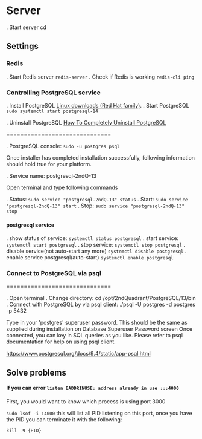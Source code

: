 # Server

. Start server cd

## Settings

### Redis

. Start Redis server `redis-server`
. Check if Redis is working `redis-cli ping`

### Controlling PostgreSQL service

. Install PostgreSQL [Linux downloads (Red Hat family)](https://www.postgresql.org/download/linux/redhat/).
. Start PostgreSQL `sudo systemctl start postgresql-14`

. Uninstall PostgreSQL [How To Completely Uninstall PostgreSQL](https://kb.objectrocket.com/postgresql/how-to-completely-uninstall-postgresql-757)

==============================

. PostgreSQL console: `sudo -u postgres psql`

Once installer has completed installation successfully, following information should hold true for your platform.

. Service name: postgresql-2ndQ-13

Open terminal and type following commands

. Status: `sudo service "postgresql-2ndQ-13" status`
. Start: `sudo service "postgresql-2ndQ-13" start`
. Stop: `sudo service "postgresql-2ndQ-13" stop`

#### postgresql service

. show status of service: `systemctl status postgresql`
. start service: `systemctl start postgresql`
. stop service: `systemctl stop postgresql`
. disable service(not auto-start any more) `systemctl disable postgresql`
. enable service postgresql(auto-start) `systemctl enable postgresql`

### Connect to PostgreSQL via psql

==============================

. Open terminal
. Change directory: cd /opt/2ndQuadrant/PostgreSQL/13/bin
. Connect with PostgreSQL by via psql client: ./psql -U postgres -d postgres -p 5432

Type in your 'postgres' superuser password. This should be the same as supplied during installation on Database Superuser Password screen
Once connected, you can key in SQL queries as you like. Please refer to psql documentation for help on using psql client.

https://www.postgresql.org/docs/9.4/static/app-psql.html

## Solve problems

#### If you can error `listen EADDRINUSE: address already in use :::4000`

First, you would want to know which process is using port 3000

`sudo lsof -i :4000`
this will list all PID listening on this port, once you have the PID you can terminate it with the following:

`kill -9 {PID}`
